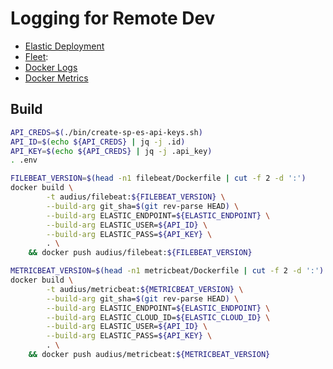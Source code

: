 # Logging for Remote Dev

* [Elastic Deployment](https://cloud.elastic.co/deployments/814a17235d004d12bb315e8d466e32e3)
* [Fleet](https://audius-1.kb.us-central1.gcp.cloud.es.io:9243/app/fleet/agents):
* [Docker Logs](https://bit.ly/3wqEWYS)
* [Docker Metrics](https://audius-1.kb.us-central1.gcp.cloud.es.io:9243/app/kibana#/dashboard/docker-AV4REOpp5NkDleZmzKkE)


## Build

```bash
API_CREDS=$(./bin/create-sp-es-api-keys.sh)
API_ID=$(echo ${API_CREDS} | jq -j .id)
API_KEY=$(echo ${API_CREDS} | jq -j .api_key)
. .env

FILEBEAT_VERSION=$(head -n1 filebeat/Dockerfile | cut -f 2 -d ':')
docker build \
        -t audius/filebeat:${FILEBEAT_VERSION} \
        --build-arg git_sha=$(git rev-parse HEAD) \
        --build-arg ELASTIC_ENDPOINT=${ELASTIC_ENDPOINT} \
        --build-arg ELASTIC_USER=${API_ID} \
        --build-arg ELASTIC_PASS=${API_KEY} \
        . \
    && docker push audius/filebeat:${FILEBEAT_VERSION}

METRICBEAT_VERSION=$(head -n1 metricbeat/Dockerfile | cut -f 2 -d ':')
docker build \
        -t audius/metricbeat:${METRICBEAT_VERSION} \
        --build-arg git_sha=$(git rev-parse HEAD) \
        --build-arg ELASTIC_ENDPOINT=${ELASTIC_ENDPOINT} \
        --build-arg ELASTIC_CLOUD_ID=${ELASTIC_CLOUD_ID} \
        --build-arg ELASTIC_USER=${API_ID} \
        --build-arg ELASTIC_PASS=${API_KEY} \
        . \
    && docker push audius/metricbeat:${METRICBEAT_VERSION}
```